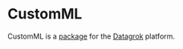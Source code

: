 # CustomML

CustomML is a [package](https://datagrok.ai/help/develop/develop#packages) for the [Datagrok](https://datagrok.ai) platform.